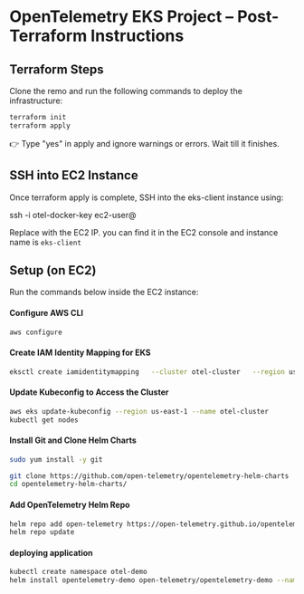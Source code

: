 # OpenTelemetry EKS Project – Post-Terraform Instructions

## Terraform Steps

Clone the remo and run the following commands to deploy the infrastructure:

```bash
terraform init
terraform apply
```

👉 Type "yes" in apply and ignore warnings or errors. Wait till it finishes.


## SSH into EC2 Instance

Once terraform apply is complete, SSH into the eks-client instance using:

ssh -i otel-docker-key ec2-user@<public-ip>

Replace <public-ip> with the EC2 IP. you can find it in the EC2 console and instance name is `eks-client`



## Setup (on EC2)

Run the commands below inside the EC2 instance:

#### Configure AWS CLI

```bash
aws configure
```

#### Create IAM Identity Mapping for EKS

```bash
eksctl create iamidentitymapping   --cluster otel-cluster   --region us-east-1   --arn arn:aws:iam::412134929535:role/eks-admin-role   --group system:masters   --username eks-admin
```

#### Update Kubeconfig to Access the Cluster

```bash
aws eks update-kubeconfig --region us-east-1 --name otel-cluster
kubectl get nodes
```


#### Install Git and Clone Helm Charts

```bash
sudo yum install -y git

git clone https://github.com/open-telemetry/opentelemetry-helm-charts
cd opentelemetry-helm-charts/
```

#### Add OpenTelemetry Helm Repo

```bash
helm repo add open-telemetry https://open-telemetry.github.io/opentelemetry-helm-charts
helm repo update
```


#### deploying application

```bash
kubectl create namespace otel-demo
helm install opentelemetry-demo open-telemetry/opentelemetry-demo --namespace otel-demo
```